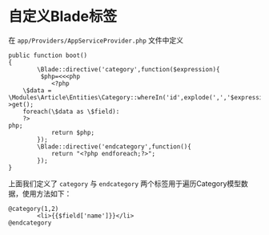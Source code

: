 # 自定义Blade标签

在 `app/Providers/AppServiceProvider.php` 文件中定义

```
public function boot()
{
		\Blade::directive('category',function($expression){
         $php=<<<php
            <?php
    \$data = \Modules\Article\Entities\Category::whereIn('id',explode(',','$expression'))->get();
    foreach(\$data as \$field):
    ?>
php;
            return $php;
        });
        \Blade::directive('endcategory',function(){
            return "<?php endforeach;?>";
        });
}
```

上面我们定义了 `category` 与 `endcategory` 两个标签用于遍历Category模型数据，使用方法如下：

```
@category(1,2)
        <li>{{$field['name']}}</li>
@endcategory
```

